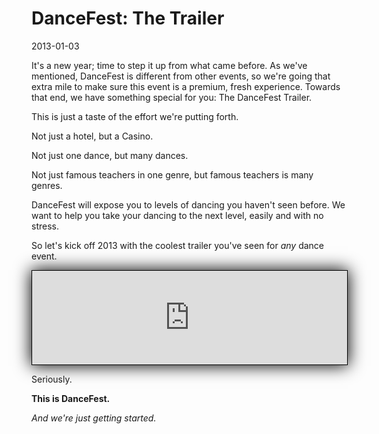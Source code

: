# DanceFest: The Trailer
2013-01-03

It's a new year; time to step it up from what came before.  As we've mentioned, DanceFest is different from other events, so we're going that extra mile to make sure this event is a premium, fresh experience.  Towards that end, we have something special for you: The DanceFest Trailer.

This is just a taste of the effort we're putting forth.

Not just a hotel, but a Casino.

Not just one dance, but many dances.

Not just famous teachers in one genre, but famous teachers is many genres.

DanceFest will expose you to levels of dancing you haven't seen before.  We want to help you take your dancing to the next level, easily and with no stress.

So let's kick off 2013 with the coolest trailer you've seen for *any* dance event.

<iframe class="video youtube-player" style="box-shadow: 0px 0px 25px 1px #000; border: groove black 1px; width: 100%;" src="http://www.youtube.com/embed/wq7ftOZBy0E#t=29s?theme=dark&amp;color=white" frameborder="0" allowfullscreen"=""></iframe>

Seriously.

**This is DanceFest.**

*And we're just getting started.*